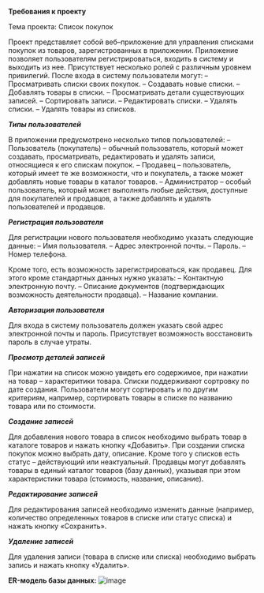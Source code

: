 **Требования к проекту**

Тема проекта: Список покупок

Проект представляет собой веб–приложение для управления списками покупок из товаров, зарегистрованных в приложении. Приложение позволяет пользователям регистрироваться, входить в систему и выходить из нее. Присутствует несколько ролей с различным уровнем привилегий. После входа в систему пользователи могут:
– Просматривать списки своих покупок.
– Создавать новые списки.
– Добавлять товары в списки.
– Просматривать детали существующих записей.
– Сортировать записи.
– Редактировать списки.
– Удалять списки. 
– Удалять товары из списков.


***Типы пользователей***

В приложении предусмотрено несколько типов пользователей:
– Пользователь (покупатель) – обычный пользователь, который может создавать, просматривать, редактировать и удалять записи, относящиеся к его спискам покупок.
– Продавец – пользователь, который имеет те же возможности, что и покупатель, а также может добавлять новые товары в каталог товаров.
– Администратор – особый пользователь, который может выполнять любые действия, доступные для покупателей и продавцов, а также добавлять и удалять пользователей и продавцов.


***Регистрация пользователя***

Для регистрации нового пользователя необходимо указать следующие данные:
– Имя пользователя.
– Адрес электронной почты.
– Пароль.
– Номер телефона.

Кроме того, есть возможность зарегистрироваться, как продавец. Для этого кроме стандартных данных нужно указать:
– Контактную электронную почту.
– Описание документов (подтверждающих возможность деятельности продавца).
– Название компании.


***Авторизация пользователя***

Для входа в систему пользователь должен указать свой адрес электронной почты и пароль. Присутствует возможность восстановить пароль в случае утраты.


***Просмотр деталей записей***

При нажатии на список можно увидеть его содержимое, при нажатии на товар – характеритики товара.
Списки поддерживают сортровку по дате создания. Пользователи могут сортировать и по другим критериям, например, сортировать товары в списке по названию товара или по стоимости.


***Создание записей***

Для добавления нового товара в список необходимо выбрать товар в каталоге товаров и нажать кнопку «Добавить».
При создании списка покупок можно выбрать дату, описание. Кроме того у списков есть статус – действующий или неактуальный.
Продавцы могут добавлять товары в единый каталог товаров (базу данных), указывая при этом характеристики товара (стоимость, название, описание).


***Редактирование записей***

Для редактирования записей необходимо изменить данные (например, количество определенных товаров в списке или статус списка) и нажать кнопку «Сохранить».


***Удаление записей***

Для удаления записи (товара в списке или списка) необходимо выбрать запись и нажать кнопку «Удалить».


**ER-модель базы данных:**
![image](https://github.com/NikaLightman/ShoppingList/assets/128891352/2b996c7d-c42c-4b55-9d60-2170b7ae5eed)
